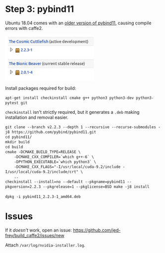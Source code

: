 # Step 3: pybind11

Ubuntu 18.04 comes with an [older version of pybind11](https://launchpad.net/ubuntu/+source/pybind11), causing compile errors with caffe2.

![](.img/pybind11.png)

Install packages required for build:

    apt-get install checkinstall cmake g++ python3 python3-dev python3-pytest git

```checkinstall``` isn't strictly required, but it generates a ```.deb``` making installation and removal easier.

    git clone --branch v2.2.3 --depth 1 --recursive --recurse-submodules -j8 https://github.com/pybind/pybind11.git
    cd pybind11/
    mkdir build
    cd build
    cmake -DCMAKE_BUILD_TYPE=RELEASE \
		-DCMAKE_CXX_COMPILER=`which g++-6` \
		-DPYTHON_EXECUTABLE=`which python3` \
		-DCMAKE_CXX_FLAGS="-I/usr/local/cuda-9.2/include -I/usr/local/cuda-9.2/include/crt" \
		..
    checkinstall --install=no --default --pkgname=pybind11 --pkgversion=2.2.3 --pkgrelease=1 --pkglicense=BSD make -j8 install

    dpkg -i pybind11_2.2.3-1_amd64.deb

# Issues

If it *doesn't* work, open an issue: https://github.com/jed-frey/build_caffe2/issues/new

Attach ```/var/log/nvidia-installer.log```.
